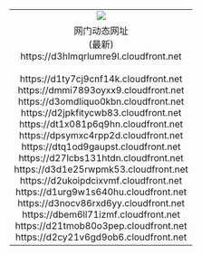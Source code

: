 ﻿<table>
  <tr></tr>
  <tr><td colspan=2 align=center><img src="https://d3hlmqrlumre9l.cloudfront.net/Up/oGate.jpg" /></td></tr>
  <tr><td colspan=2 align=center>网门动态网址<br/>(最新)
<br>https://d3hlmqrlumre9l.cloudfront.net
<br/>
<br>https://d1ty7cj9cnf14k.cloudfront.net
<br>https://dmmi7893oyxx9.cloudfront.net
<br>https://d3omdliquo0kbn.cloudfront.net
<br>https://d2jpkfitycwb83.cloudfront.net
<br>https://dt1x081p6q9hn.cloudfront.net
<br>https://dpsymxc4rpp2d.cloudfront.net
<br>https://dtq1od9gaupst.cloudfront.net
<br>https://d27lcbs131htdn.cloudfront.net
<br>https://d3d1e25rwpmk53.cloudfront.net
<br>https://d2ukoipdcixvmf.cloudfront.net
<br>https://d1urg9w1s640hu.cloudfront.net
<br>https://d3nocv86rxd6yy.cloudfront.net
<br>https://dbem6ll71izmf.cloudfront.net
<br>https://d21tmob80o3pep.cloudfront.net
<br>https://d2cy21v6gd9ob6.cloudfront.net
    </td>
  </tr>
</table>
